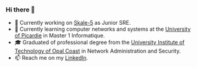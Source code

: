 ### Hi there 👋

- 🔭 Currently working on [Skale-5](https://skale-5.com/) as Junior SRE.
- 🌱 Currently learning computer networks and systems at the [University of Picardie](https://www.u-picardie.fr/) in Master 1 Informatique.
- 🎓 Graduated of professional degree from the [University Institute of Technology of Opal Coast](https://www.iut-littoral.fr/) in Network Administration and Security.
- 📫 Reach me on my [LinkedIn](https://www.linkedin.com/in/tanguynicolas/).

<!--
**tanguynicolas/tanguynicolas** is a ✨ _special_ ✨ repository because its `README.md` (this file) appears on your GitHub profile.

Here are some ideas to get you started:

- 🔭 I’m currently working on ...
- 🌱 I’m currently learning ...
- 👯 I’m looking to collaborate on ...
- 🤔 I’m looking for help with ...
- 💬 Ask me about ...
- 📫 How to reach me: ...
- 😄 Pronouns: ...
- ⚡ Fun fact: ...
-->
